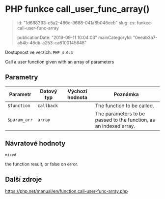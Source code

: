 PHP funkce call_user_func_array()
=================================

> id: "1d688393-c5a2-486c-9688-041a6b046eeb"
> slug:
> 	cs: funkce-call-user-func-array
> 
> publicationDate: "2019-09-11 10:04:03"
> mainCategoryId: "0eeab3a7-a54b-46db-a253-ca6100145648"

Dostupnost ve verzích: `PHP 4.0.4`

Call a user function given with an array of parameters


Parametry
--------------

| Parametr | Datový typ | Výchozí hodnota | Poznámka |
|-----|-----|-----|-----|
| `$function` | `callback` |  | The function to be called. |
| `$param_arr` | `array` |  | The parameters to be passed to the function, as an indexed array. |


Návratové hodnoty
----------------

`mixed`

the function result, or false on error.

Další zdroje
------------

https://php.net/manual/en/function.call-user-func-array.php
